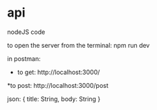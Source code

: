 # api
nodeJS code

to open the server from the terminal:
npm run dev

in postman:
* to get:
http://localhost:3000/

*to post:
http://localhost:3000/post

 json:
{
title: String,
body: String
}
